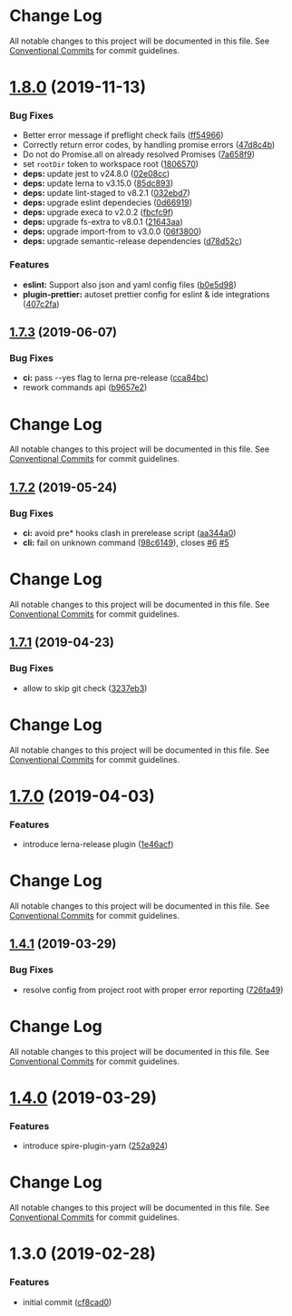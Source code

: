 # Change Log

All notable changes to this project will be documented in this file.
See [Conventional Commits](https://conventionalcommits.org) for commit guidelines.

# [1.8.0](https://github.com/researchgate/spire/compare/v1.7.3...v1.8.0) (2019-11-13)


### Bug Fixes

* Better error message if preflight check fails ([ff54966](https://github.com/researchgate/spire/commit/ff54966))
* Correctly return error codes, by handling promise errors ([47d8c4b](https://github.com/researchgate/spire/commit/47d8c4b))
* Do not do Promise.all on already resolved Promises ([7a658f9](https://github.com/researchgate/spire/commit/7a658f9))
* set `rootDir` token to workspace root ([1806570](https://github.com/researchgate/spire/commit/1806570))
* **deps:** update jest to v24.8.0 ([02e08cc](https://github.com/researchgate/spire/commit/02e08cc))
* **deps:** update lerna to v3.15.0 ([85dc893](https://github.com/researchgate/spire/commit/85dc893))
* **deps:** update lint-staged to v8.2.1 ([032ebd7](https://github.com/researchgate/spire/commit/032ebd7))
* **deps:** upgrade eslint dependecies ([0d66919](https://github.com/researchgate/spire/commit/0d66919))
* **deps:** upgrade execa to v2.0.2 ([fbcfc9f](https://github.com/researchgate/spire/commit/fbcfc9f))
* **deps:** upgrade fs-extra to v8.0.1 ([21643aa](https://github.com/researchgate/spire/commit/21643aa))
* **deps:** upgrade import-from to v3.0.0 ([06f3800](https://github.com/researchgate/spire/commit/06f3800))
* **deps:** upgrade semantic-release dependencies ([d78d52c](https://github.com/researchgate/spire/commit/d78d52c))


### Features

* **eslint:** Support also json and yaml config files ([b0e5d98](https://github.com/researchgate/spire/commit/b0e5d98))
* **plugin-prettier:** autoset prettier config for eslint & ide integrations ([407c2fa](https://github.com/researchgate/spire/commit/407c2fa))





## [1.7.3](https://github.com/researchgate/spire/compare/v1.7.2...v1.7.3) (2019-06-07)


### Bug Fixes

* **ci:** pass --yes flag to lerna pre-release ([cca84bc](https://github.com/researchgate/spire/commit/cca84bc))
* rework commands api ([b9657e2](https://github.com/researchgate/spire/commit/b9657e2))





# Change Log

All notable changes to this project will be documented in this file. See
[Conventional Commits](https://conventionalcommits.org) for commit guidelines.

## [1.7.2](https://github.com/researchgate/spire/compare/v1.7.1...v1.7.2) (2019-05-24)

### Bug Fixes

- **ci:** avoid pre\* hooks clash in prerelease script
  ([aa344a0](https://github.com/researchgate/spire/commit/aa344a0))
- **cli:** fail on unknown command
  ([98c6149](https://github.com/researchgate/spire/commit/98c6149)), closes
  [#6](https://github.com/researchgate/spire/issues/6)
  [#5](https://github.com/researchgate/spire/issues/5)

# Change Log

All notable changes to this project will be documented in this file. See
[Conventional Commits](https://conventionalcommits.org) for commit guidelines.

## [1.7.1](https://github.com/researchgate/spire/compare/v1.7.0...v1.7.1) (2019-04-23)

### Bug Fixes

- allow to skip git check
  ([3237eb3](https://github.com/researchgate/spire/commit/3237eb3))

# Change Log

All notable changes to this project will be documented in this file. See
[Conventional Commits](https://conventionalcommits.org) for commit guidelines.

# [1.7.0](https://github.com/researchgate/spire/compare/v1.4.1...v1.7.0) (2019-04-03)

### Features

- introduce lerna-release plugin
  ([1e46acf](https://github.com/researchgate/spire/commit/1e46acf))

# Change Log

All notable changes to this project will be documented in this file. See
[Conventional Commits](https://conventionalcommits.org) for commit guidelines.

## [1.4.1](https://github.com/researchgate/spire/compare/v1.4.0...v1.4.1) (2019-03-29)

### Bug Fixes

- resolve config from project root with proper error reporting
  ([726fa49](https://github.com/researchgate/spire/commit/726fa49))

# Change Log

All notable changes to this project will be documented in this file. See
[Conventional Commits](https://conventionalcommits.org) for commit guidelines.

# [1.4.0](https://github.com/researchgate/spire/compare/v1.3.0...v1.4.0) (2019-03-29)

### Features

- introduce spire-plugin-yarn
  ([252a924](https://github.com/researchgate/spire/commit/252a924))

# Change Log

All notable changes to this project will be documented in this file. See
[Conventional Commits](https://conventionalcommits.org) for commit guidelines.

# 1.3.0 (2019-02-28)

### Features

- initial commit ([cf8cad0](https://github.com/sbekrin/spire/commit/cf8cad0))
